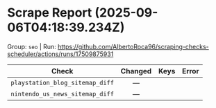 # Scrape Report (2025-09-06T04:18:39.234Z)

Group: `seo`  |  Run: https://github.com/AlbertoRoca96/scraping-checks-scheduler/actions/runs/17509875931

| Check | Changed | Keys | Error |
|---|:---:|:--|:--|
| `playstation_blog_sitemap_diff` | — |  |  |
| `nintendo_us_news_sitemap_diff` | — |  |  |
